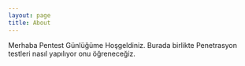 ```yaml
---
layout: page
title: About
---
```


Merhaba Pentest Günlüğüme Hoşgeldiniz. Burada birlikte Penetrasyon testleri nasıl yapılıyor onu öğreneceğiz.

